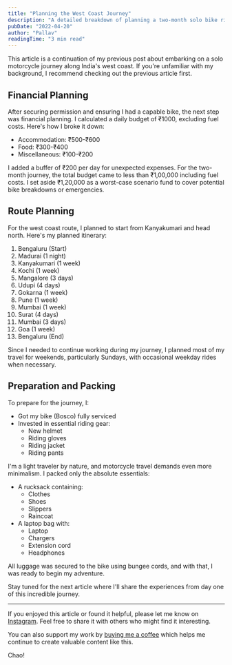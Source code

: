 ```yaml
---
title: "Planning the West Coast Journey"
description: "A detailed breakdown of planning a two-month solo bike ride along India's west coast, covering budget, route planning, and preparation."
pubDate: "2022-04-20"
author: "Pallav"
readingTime: "3 min read"
---
```


This article is a continuation of my previous post about embarking on a solo motorcycle journey along India's west coast. If you're unfamiliar with my background, I recommend checking out the previous article first.

## Financial Planning

After securing permission and ensuring I had a capable bike, the next step was financial planning. I calculated a daily budget of ₹1000, excluding fuel costs. Here's how I broke it down:

- Accommodation: ₹500-₹600
- Food: ₹300-₹400
- Miscellaneous: ₹100-₹200

I added a buffer of ₹200 per day for unexpected expenses. For the two-month journey, the total budget came to less than ₹1,00,000 including fuel costs. I set aside ₹1,20,000 as a worst-case scenario fund to cover potential bike breakdowns or emergencies.

## Route Planning

For the west coast route, I planned to start from Kanyakumari and head north. Here's my planned itinerary:

1. Bengaluru (Start)
2. Madurai (1 night)
3. Kanyakumari (1 week)
4. Kochi (1 week)
5. Mangalore (3 days)
6. Udupi (4 days)
7. Gokarna (1 week)
8. Pune (1 week)
9. Mumbai (1 week)
10. Surat (4 days)
11. Mumbai (3 days)
12. Goa (1 week)
13. Bengaluru (End)

Since I needed to continue working during my journey, I planned most of my travel for weekends, particularly Sundays, with occasional weekday rides when necessary.

## Preparation and Packing

To prepare for the journey, I:
- Got my bike (Bosco) fully serviced
- Invested in essential riding gear:
  - New helmet
  - Riding gloves
  - Riding jacket
  - Riding pants

I'm a light traveler by nature, and motorcycle travel demands even more minimalism. I packed only the absolute essentials:

- A rucksack containing:
  - Clothes
  - Shoes
  - Slippers
  - Raincoat
- A laptop bag with:
  - Laptop
  - Chargers
  - Extension cord
  - Headphones

All luggage was secured to the bike using bungee cords, and with that, I was ready to begin my adventure.

Stay tuned for the next article where I'll share the experiences from day one of this incredible journey.

---


If you enjoyed this article or found it helpful, please let me know on [Instagram](https://www.instagram.com/pallav_jha26/). Feel free to share it with others who might find it interesting.

You can also support my work by [buying me a coffee](https://buymeacoffee.com/pallavjha) which helps me continue to create valuable content like this.

Chao!